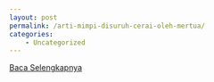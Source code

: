 ```yaml
---
layout: post
permalink: /arti-mimpi-disuruh-cerai-oleh-mertua/
categories:
    - Uncategorized
---
```


[Baca Selengkapnya](/09)
